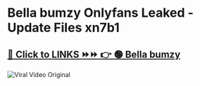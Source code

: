 
 # Bella bumzy Onlyfans Leaked - Update Files xn7b1

## <h2><a href="https://clipsfans.com/Bella_bumzy&ref=git">🔗 Click to LINKS ⏩⏩ 👉 🟢 Bella bumzy </a></h2>

<a href="https://clipsfans.com/Bella_bumzy&ref=git" rel="nofollow" data-target="animated-image.originalLink"><img src="https://i.ibb.co.com/xMMVF88/686577567.gif" alt="Viral Video Original" style="max-width: 100%; display: inline-block;" data-target="animated-image.originalImage"></a>

